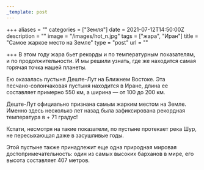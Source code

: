 ```yaml
---
_template: post
---
```


+++
aliases = ""
categories = ["Земля"]
date = 2021-07-12T14:50:00Z
description = ""
image = "/images/hot_n.jpg"
tags = ["жара", "Иран"]
title = "Самое жаркое место на Земле"
type = "post"
url = ""

+++
В этом году жара бьет рекорды и по температурным показателям, и по продолжительности. И мы решили узнать, где же находится самая горячая точка нашей планеты.  
  
Ею оказалась пустыня Деште-Лут на Ближнем Востоке. Эта   
песчано-солончаковая пустыня находится в Иране, длина ее составляет примерно 550 км, а ширина — от 100 до 200 км.  
  
Деште-Лут официально признана самым жарким местом на Земле. Именно здесь несколько лет назад была зафиксирована рекордная температура в + 71 градус!   
  
Кстати, несмотря на такие показатели, по пустыне протекает река Шур, не пересыхающая даже в засушливые годы.  
  
Этой пустыне также принадлежит еще одна природная мировая достопримечательность: один из самых высоких барханов в мире, его высота составляет 407 метров.
